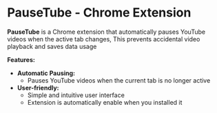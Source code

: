 # PauseTube - Chrome Extension

**PauseTube** is a Chrome extension that automatically pauses YouTube videos when the active tab changes, This prevents accidental video playback and saves data usage

**Features:**

* **Automatic Pausing:** 
    - Pauses YouTube videos when the current tab is no longer active
* **User-friendly:** 
    - Simple and intuitive user interface
    - Extension is automatically enable when you installed it
